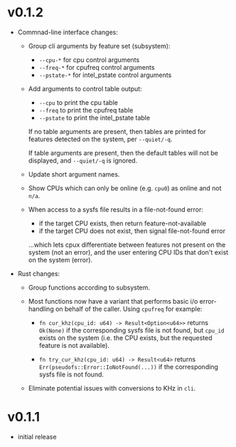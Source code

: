 # v0.1.2

- Commnad-line interface changes:

  - Group cli arguments by feature set (subsystem):

    - `--cpu-*` for cpu control arguments
    - `--freq-*` for cpufreq control arguments
    - `--pstate-*` for intel_pstate control arguments

  - Add arguments to control table output:

    - `--cpu` to print the cpu table
    - `--freq` to print the cpufreq table
    - `--pstate` to print the intel_pstate table 

    If no table arguments are present, then tables are printed for features
    detected on the system, per `--quiet/-q`.

    If table arguments are present, then the default tables will not be displayed,
    and `--quiet/-q` is ignored.

  - Update short argument names.

  - Show CPUs which can only be online (e.g. `cpu0`) as online and not `n/a`.

  - When access to a sysfs file results in a file-not-found error:

    - if the target CPU exists, then return feature-not-available
    - if the target CPU does not exist, then signal file-not-found error
    
    ...which lets cpux differentiate between features not present on the system (not
    an error), and the user entering CPU IDs that don't exist on the system (error).

- Rust changes:

  - Group functions according to subsystem.

  - Most functions now have a variant that performs basic i/o error-handling
    on behalf of the caller. Using `cpufreq` for example:

    - `fn cur_khz(cpu_id: u64) -> Result<Option<u64>>` returns `Ok(None)`
      if the corresponding sysfs file is not found, but `cpu_id` exists on the system (i.e. the
      CPU exists, but the requested feature is not available).
      

    - `fn try_cur_khz(cpu_id: u64) -> Result<u64>` returns `Err(pseudofs::Error::IoNotFound(...))`
      if the corresponding sysfs file is not found.
  
  - Eliminate potential issues with conversions to KHz in `cli`.

# v0.1.1

- initial release
